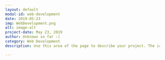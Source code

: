 ```yaml
---
layout: default
modal-id: web-development
date: 2019-05-23
img: WebDevelopment.png
alt: image-alt
project-date: May 23, 2019
author: Unknown so far :(
category: Web Development
description: Use this area of the page to describe your project. The icon above is part of a free icon set by <a href="https://sellfy.com/p/8Q9P/jV3VZ/">Flat Icons</a>. On their website, you can download their free set with 16 icons, or you can purchase the entire set with 146 icons for only $12!

---
```

